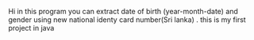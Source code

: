 Hi in this program you can extract date of birth (year-month-date) and gender using new national identy card number(Sri lanka) . this is my first project in java
